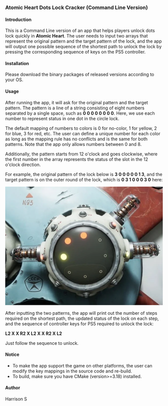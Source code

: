 ### Atomic Heart Dots Lock Cracker (Command Line Version)

#### Introduction

This is a Command Line version of an app that helps players unlock dots lock quickly in **Atomic Heart**.
The user needs to input two arrays that represent the original pattern and the target pattern of the lock,
and the app will output one possible sequence of the shortest path to unlock the lock by
pressing the corresponding sequence of keys on the PS5 controller.

#### Installation

Please download the binary packages of released versions according to your OS.

#### Usage

After running the app, it will ask for the original pattern and the target pattern. The pattern is a line of a string consisting
of eight numbers separated by a single space, such as **0 0 0 0 0 0 0 0**. Here, we use each number to represent status in one
dot in the circle lock.

The default mapping of numbers to colors is 0 for no-color, 1 for yellow, 2 for blue, 3 for red, etc.
The user can define a unique number for each color as long as the mapping rule has no conflicts and
is the same for both patterns. Note that the app only allows numbers between 0 and 8.

Additionally, the pattern starts from 12 o'clock and goes clockwise, where the first number in the array represents
the status of the slot in the 12 o'clock direction.

For example, the original pattern of the lock below is **3 0 0 0 0 0 1 3**, and the target pattern is on the outer round of the lock,
which is **0 3 1 0 0 0 3 0** here:

![png](./1.png)

After inputting the two patterns, the app will print out the number of steps required on the shortest path,
the updated status of the lock on each step, and the sequence of controller keys for PS5 required to unlock the lock:

**L2 X X R2 X L2 X X R2 X L2**

Just follow the sequence to unlock.

#### Notice

* To make the app support the game on other platforms, the user can modify the key mappings in the source code and re-build.
* To build, make sure you have CMake (version>=3.18) installed.

#### Author

Harrison S
